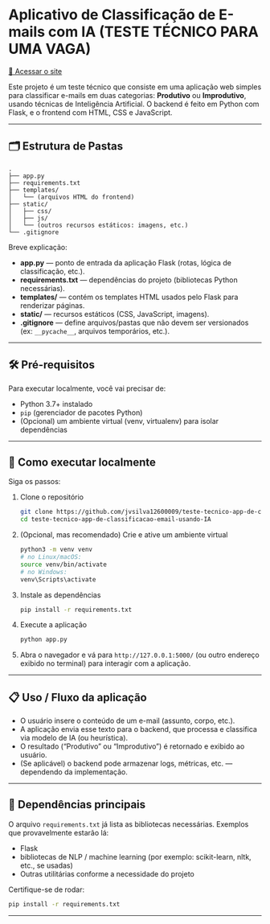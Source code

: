 # Aplicativo de Classificação de E-mails com IA (TESTE TÉCNICO PARA UMA VAGA)
[🚀 Acessar o site](https://site-para-classificar-email-com-ia.onrender.com/)


Este projeto é um teste técnico que consiste em uma aplicação web simples para classificar e-mails em duas categorias: **Produtivo** ou **Improdutivo**, usando técnicas de Inteligência Artificial. O backend é feito em Python com Flask, e o frontend com HTML, CSS e JavaScript.

---

## 🗂️ Estrutura de Pastas

```
.
├── app.py
├── requirements.txt
├── templates/
│   └── (arquivos HTML do frontend)
├── static/
│   ├── css/
│   ├── js/
│   └── (outros recursos estáticos: imagens, etc.)
└── .gitignore
```

Breve explicação:

- **app.py** — ponto de entrada da aplicação Flask (rotas, lógica de classificação, etc.).  
- **requirements.txt** — dependências do projeto (bibliotecas Python necessárias).  
- **templates/** — contém os templates HTML usados pelo Flask para renderizar páginas.  
- **static/** — recursos estáticos (CSS, JavaScript, imagens).  
- **.gitignore** — define arquivos/pastas que não devem ser versionados (ex: `__pycache__`, arquivos temporários, etc.).

---

## 🛠️ Pré-requisitos

Para executar localmente, você vai precisar de:

- Python 3.7+ instalado  
- `pip` (gerenciador de pacotes Python)  
- (Opcional) um ambiente virtual (venv, virtualenv) para isolar dependências  

---

## 🚀 Como executar localmente

Siga os passos:

1. Clone o repositório  
   ```bash
   git clone https://github.com/jvsilva12600009/teste-tecnico-app-de-classificacao-email-usando-IA.git
   cd teste-tecnico-app-de-classificacao-email-usando-IA
   ```

2. (Opcional, mas recomendado) Crie e ative um ambiente virtual  
   ```bash
   python3 -m venv venv
   # no Linux/macOS:
   source venv/bin/activate
   # no Windows:
   venv\Scripts\activate
   ```

3. Instale as dependências  
   ```bash
   pip install -r requirements.txt
   ```

4. Execute a aplicação  
   ```bash
   python app.py
   ```

5. Abra o navegador e vá para `http://127.0.0.1:5000/` (ou outro endereço exibido no terminal) para interagir com a aplicação.

---

## 📋 Uso / Fluxo da aplicação

- O usuário insere o conteúdo de um e-mail (assunto, corpo, etc.).  
- A aplicação envia esse texto para o backend, que processa e classifica via modelo de IA (ou heurística).  
- O resultado (“Produtivo” ou “Improdutivo”) é retornado e exibido ao usuário.  
- (Se aplicável) o backend pode armazenar logs, métricas, etc. — dependendo da implementação.

---

## 🔧 Dependências principais

O arquivo `requirements.txt` já lista as bibliotecas necessárias. Exemplos que provavelmente estarão lá:

- Flask  
- bibliotecas de NLP / machine learning (por exemplo: scikit-learn, nltk, etc., se usadas)  
- Outras utilitárias conforme a necessidade do projeto  

Certifique-se de rodar:

```bash
pip install -r requirements.txt
```

---


